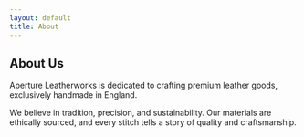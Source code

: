 ```yaml
---
layout: default
title: About
---
```


<h2>About Us</h2>
<p>Aperture Leatherworks is dedicated to crafting premium leather goods, exclusively handmade in England.</p>
<p>We believe in tradition, precision, and sustainability. Our materials are ethically sourced, and every stitch tells a story of quality and craftsmanship.</p>
